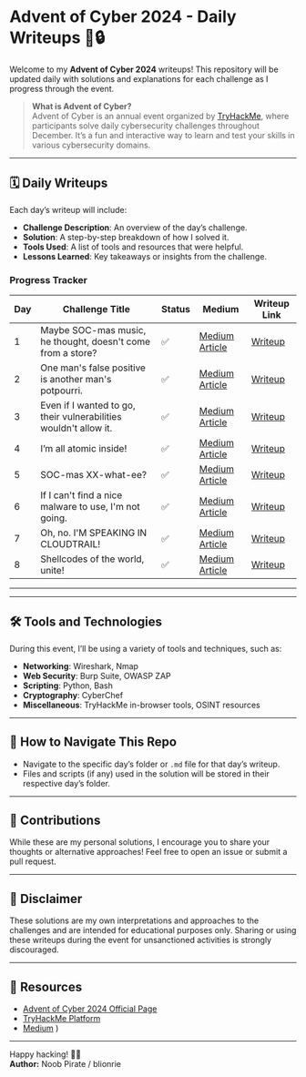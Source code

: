 # Advent of Cyber 2024 - Daily Writeups 🎄🔒

Welcome to my **Advent of Cyber 2024** writeups! This repository will be updated daily with solutions and explanations for each challenge as I progress through the event. 

> **What is Advent of Cyber?**  
> Advent of Cyber is an annual event organized by [TryHackMe](https://tryhackme.com/), where participants solve daily cybersecurity challenges throughout December. It’s a fun and interactive way to learn and test your skills in various cybersecurity domains.

---

## 🗓 Daily Writeups

Each day’s writeup will include:  
- **Challenge Description**: An overview of the day’s challenge.  
- **Solution**: A step-by-step breakdown of how I solved it.  
- **Tools Used**: A list of tools and resources that were helpful.  
- **Lessons Learned**: Key takeaways or insights from the challenge.

### Progress Tracker
| Day | Challenge Title | Status | Medium | Writeup Link |
|-----|-----------------|--------|--------|--------------|
| 1   | Maybe SOC-mas music, he thought, doesn't come from a store? | ✅ | [Medium Article](https://medium.com/@yourusername/day1) | [Writeup](./Day1.md) |
| 2   | One man's false positive is another man's potpourri. | ✅ | [Medium Article](https://medium.com/@yourusername/day2) | [Writeup](./Day2.md) |
| 3   | Even if I wanted to go, their vulnerabilities wouldn't allow it. | ✅ | [Medium Article](https://medium.com/@yourusername/day3) | [Writeup](./Day3.md) |
| 4   | I’m all atomic inside! | ✅ | [Medium Article](https://medium.com/@yourusername/day4) | [Writeup](./Day4.md) |
| 5   | SOC-mas XX-what-ee? | ✅ | [Medium Article](https://medium.com/@yourusername/day5) | [Writeup](./Day5.md) |
| 6   | If I can't find a nice malware to use, I'm not going. | ✅ | [Medium Article](https://medium.com/@yourusername/day6) | [Writeup](./Day6.md) |
| 7   | Oh, no. I'M SPEAKING IN CLOUDTRAIL! | ✅ | [Medium Article](https://medium.com/@yourusername/day7) | [Writeup](./Day7.md) |
| 8   | Shellcodes of the world, unite! | ✅ | [Medium Article](https://medium.com/@yourusername/day8) | [Writeup](./Day8.md) |

---

---

## 🛠 Tools and Technologies
During this event, I’ll be using a variety of tools and techniques, such as:  
- **Networking**: Wireshark, Nmap  
- **Web Security**: Burp Suite, OWASP ZAP  
- **Scripting**: Python, Bash  
- **Cryptography**: CyberChef  
- **Miscellaneous**: TryHackMe in-browser tools, OSINT resources  

---

## 🚀 How to Navigate This Repo
- Navigate to the specific day’s folder or `.md` file for that day’s writeup.  
- Files and scripts (if any) used in the solution will be stored in their respective day’s folder.

---

## 🤝 Contributions
While these are my personal solutions, I encourage you to share your thoughts or alternative approaches! Feel free to open an issue or submit a pull request.  

---

## 📜 Disclaimer
These solutions are my own interpretations and approaches to the challenges and are intended for educational purposes only. Sharing or using these writeups during the event for unsanctioned activities is strongly discouraged.  

---

## 🔗 Resources
- [Advent of Cyber 2024 Official Page](https://tryhackme.com/christmas)  
- [TryHackMe Platform](https://tryhackme.com/)  
- [Medium](https://4nuxd.medium.com)  )  

---

Happy hacking! 🎅🎄  
**Author:**  Noob Pirate / blionrie  
